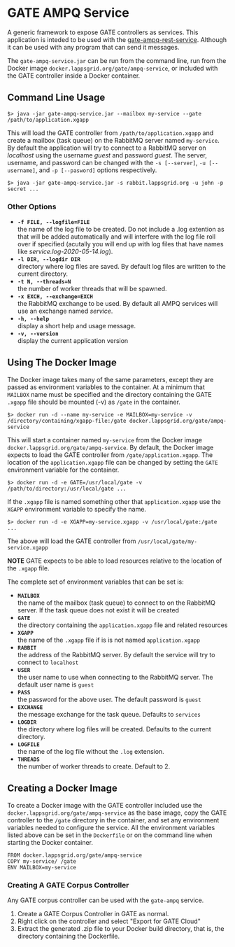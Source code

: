 # GATE AMPQ Service

A generic framework to expose GATE controllers as services.  This application is inteded to be used with the [gate-ampq-rest-service](https://github.com/lappsgrid-incubator/gate-ampq-rest-service). Although it can be used with any program that can send it messages.

The `gate-ampq-service.jar` can be run from the command line, run from the Docker image `docker.lappsgrid.org/gate/ampq-service`, or included with the GATE controller inside a Docker container.

## Command Line Usage

``` 
$> java -jar gate-ampq-service.jar --mailbox my-service --gate /path/to/application.xgapp
```

This will load the GATE controller from `/path/to/application.xgapp` and create a mailbox (task queue) on the RabbitMQ server named `my-service`.  By default the application will try to connect to a RabbitMQ server on *localhost* using the username *guest* and password *guest*.  The server, username, and password can be changed with the `-s [--server]`, `-u [--username]`, and `-p [--pasword]` options respectively.

``` 
$> java -jar gate-ampq-service.jar -s rabbit.lappsgrid.org -u john -p secret ...
```

### Other Options

- **`-f FILE, --logfile=FILE`**<br/>the name of the log file to be created.  Do not include a .log extention as that will be added automatically and will interfere with the log file roll over if specified (acutally you will end up with log files that have names like *service.log-2020-05-14.log*).
- **`-l DIR, --logdir DIR`**<br/>directory where log files are saved.  By default log files are written to the current directory.
- **`-t N, --threads=N`**<br/>the number of worker threads that will be spawned.
- **`-x EXCH, --exchange=EXCH`**<br/>the RabbitMQ exchange to be used.  By default all AMPQ services will use an exchange named *service*.
- **`-h, --help`**<br/>display a short help and usage message.
- **`-v, --version`**<br/>display the current application version

## Using The Docker Image

The Docker image takes many of the same parameters, except they are passed as environment variables to the container.  At a minimum that `MAILBOX` name must be specified and the directory containing the GATE `.xgapp` file should be mounted (-v) as `/gate` in the container.

``` 
$> docker run -d --name my-service -e MAILBOX=my-service -v /directory/containing/xgapp-file:/gate docker.lappsgrid.org/gate/ampq-service
```

This will start a container named `my-service` from the Docker image `docker.lappsgrid.org/gate/ampq-service`.  By default, the Docker image expects to load the GATE controller from `/gate/application.xgapp`.  The location of the `application.xgapp` file can be changed by setting the `GATE` environment variable for the container.

``` 
$> docker run -d -e GATE=/usr/local/gate -v /path/to/directory:/usr/local/gate ...
```

If the `.xgapp` file is named something other that `application.xgapp` use the `XGAPP` environment variable to specify the name.

``` 
$> docker run -d -e XGAPP=my-service.xgapp -v /usr/local/gate:/gate ...
```

The above will load the GATE controller from `/usr/local/gate/my-service.xgapp`

**NOTE** GATE expects to be able to load resources relative to the location of the `.xgapp` file.

The complete set of environment variables that can be set is:

- **`MAILBOX`**<br/>the name of the mailbox (task queue) to connect to on the RabbitMQ server. If the task queue does not exist it will be created
- **`GATE`**<br/>the directory containing the `application.xgapp` file and related resources
- **`XGAPP`**<br/>the name of the `.xgapp` file if is is not named `application.xgapp`
- **`RABBIT`**<br/>the address of the RabbitMQ server. By default the service will try to connect to `localhost`
- **`USER`**<br/>the user name to use when connecting to the RabbitMQ server. The default user name is `guest`
- **`PASS`**<br/>the password for the above user. The default password is `guest`
- **`EXCHANGE`**<br/>the message exchange for the task queue. Defaults to `services`
- **`LOGDIR`**<br/>the directory where log files will be created. Defaults to the current directory.
- **`LOGFILE`**<br/>the name of the log file without the `.log` extension.
- **`THREADS`**<br/>the number of worker threads to create. Default to 2.

## Creating a Docker Image

To create a Docker image with the GATE controller included use the `docker.lappsgrid.org/gate/ampq-service` as the base image, copy the GATE controller to the `/gate` directory in the container, and set any environment variables needed to configure the service.  All the environment variables listed above can be set in the `Dockerfile` or on the command line when starting the Docker container.

``` 
FROM docker.lappsgrid.org/gate/ampq-service
COPY my-service/ /gate
ENV MAILBOX=my-service 
```

### Creating A GATE Corpus Controller

Any GATE corpus controller can be used with the `gate-ampq` service.

1. Create a GATE Corpus Controller in GATE as normal.
1. Right click on the controller and select "Export for GATE Cloud"
1. Extract the generated .zip file to your Docker build directory, that is, the directory containing the Dockerfile.

